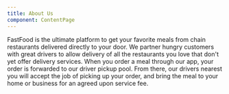 ```yaml
---
title: About Us
component: ContentPage
---
```


FastFood is the ultimate platform to get your favorite meals from chain restaurants delivered directly to your door. We partner hungry customers with great drivers to allow delivery of all the restaurants you love that don't yet offer delivery services. When you order a meal through our app, your order is forwarded to our driver pickup pool. From there, our drivers nearest you will accept the job of picking up your order, and bring the meal to your home or business for an agreed upon service fee.
